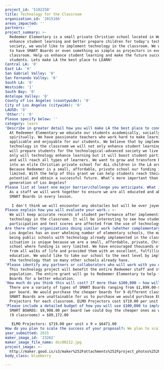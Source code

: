 ```yaml
---
project_id: '5102250'
title: Technology for the Classroom
organization_id: '2015166'
areas_impacted: ''
partners: ''
project_summary: >-
  Redeemer Elementary is a small private Christian school located in West LA. To
  enhance student learning and better prepare children for today's tech-savvy
  society, we would like to implement technology in the classroom. We would LOVE
  to have SMART Boards or even something as simple as projectors in every
  classroom. Help us enhance student learning and make the future successful for
  students. Lets make LA the best place to LEARN!
Central LA: '0'
East LA: '0'
San Gabriel Valley: '0'
San Fernando Valley: '0'
South LA: '0'
Westside: '1'
South Bay: '0'
Antelope Valley: '0'
County of Los Angeles (countywide): '0'
City of Los Angeles (citywide): '0'
LAUSD: '0'
'Other:': '0'
Please specify below: ''
category: learn
'Describe in greater detail how you will make LA the best place to connect:': >-
  At Redeemer Elementary we educate our students academically, socially and
  spiritually. We have passionate teachers who work hard to make learning
  applicable and enjoyable for our students. We believe that by implementing
  technology in the classroom we will not only enhance student learning but we
  will prepare students for the technological-advanced society we live in. Not
  only will technology enhance learning but it will boost student participation
  and will reach all types of learners. We want to grow and transform Redeemer
  into an elite Christian private school for ALL children in the LA area.
  Because Redeemer is a small, affordable, private school our funding is
  limited. With the help of this grant we can help students reach their full
  potential and obtain a successful future. What’s more important than the next
  generation of Los Angeles?
Please list at least one major barrier/challenge you anticipate. What is your strategy for overcoming these obstacles?: >-
  As a staff we will work together to ensure we are all educated and able to use
  SMART Boards in every lesson. 
   
   I don't think we will encounter any obstacles but will be over joyed if we receive this learning tool for our students.
Please explain how you will evaluate your work.: >-
  We will keep accurate records of student performance after implementing the
  technology in the classroom. It will be interesting to see how student
  participation and test scores are affected from the use of technology.
Are there other organizations doing similar work (whether complementary or competitive)? What is unique about your proposed approach?: >-
  Los Angeles has an over whelming number of elementary schools, the majority
  being public schools with technology already implemented in the classroom. Our
  situation is unique because we are a small, affordable, private, Christian
  school where funding is very limited. We have encouraged thousands of students
  from all walks of life and provided them with an excellent, fulfilling
  education. We would like to take our school to the next level by implementing
  the technology that so many other schools already have.
'Please identify any partners or collaborators who will work with you on this project. How much of the $100,000 grant award will each partner receive?': >-
  This technology project will benefit the entire Redeemer staff and student
  population. The entire grant will go to Redeemer Elementary to help fund SMART
  Boards for a better education.
'How much do you think this will cost? If more than $100,000 – how will you cover the additional costs?': >-
  There are a variety of types of SMART Boards ranging from $1,899.00-$9,908.00
  per board. We would purchase the cheaper boards for 9 different classrooms. If
  SMART Boards are unattainable for us to purchase we would purchase ELMO
  Projectors for each classroom. ELMO Projectors cost $719.00 per unit.
'Please include a detailed budget of how you will use $100,000 to implement this project.': >-
  SMART BOARDS: $9,908.00 per board (we could buy the cheaper ones as well) x 9
  (9 classrooms) = $89,172.00
   
   ELMO Projectors: $719.00 per unit x 9 = $6471.00
How do you plan to scale the success of your proposal?: We plan to scale our success by student achievement and student data analysis.
year_submitted: 2015
maker_image_id: '23262'
maker_image_file_name: dsc00212.jpg
project_image: >-
  http://maker.good.is/s3/maker%252Fattachments%252Fproject_photos%252Fimages%252F23262%252Fdisplay%252Fdsc00212.jpg=c570x385
body_class: blueberry

---
```

